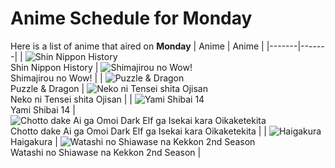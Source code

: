 # Anime Schedule for Monday
Here is a list of anime that aired on **Monday** 
| Anime | Anime |
|-------|-------|
| ![Shin Nippon History](https://cdn.myanimelist.net/images/anime/1433/134811.webp)<br>Shin Nippon History | ![Shimajirou no Wow!](https://cdn.myanimelist.net/images/anime/9/50737.webp)<br>Shimajirou no Wow! |
| ![Puzzle & Dragon](https://cdn.myanimelist.net/images/anime/1535/95070.webp)<br>Puzzle & Dragon | ![Neko ni Tensei shita Ojisan](https://cdn.myanimelist.net/images/anime/1659/144170.webp)<br>Neko ni Tensei shita Ojisan |
| ![Yami Shibai 14](https://cdn.myanimelist.net/images/anime/1811/146726.webp)<br>Yami Shibai 14 | ![Chotto dake Ai ga Omoi Dark Elf ga Isekai kara Oikaketekita](https://cdn.myanimelist.net/images/anime/1192/148314.webp)<br>Chotto dake Ai ga Omoi Dark Elf ga Isekai kara Oikaketekita |
| ![Haigakura](https://cdn.myanimelist.net/images/anime/1214/142185.webp)<br>Haigakura | ![Watashi no Shiawase na Kekkon 2nd Season](https://cdn.myanimelist.net/images/anime/1946/146770.webp)<br>Watashi no Shiawase na Kekkon 2nd Season |
